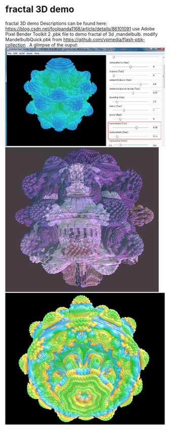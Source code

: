 # fractal 3D demo
fractal 3D demo
Descriptions can be found here: https://blog.csdn.net/foolpanda1168/article/details/86101091
use Adobe  Pixel Bender Toolkit 2 ,pbk file to demo fractal of 3d ,mandelbulb.
modify MandelbulbQuick.pbk  from https://github.com/vpmedia/flash-pbk-collection .
A glimpse of the ouput:
![operation gui of pixel bender toolkit](/image/mandel3ddemo.jpg)
![wraped image ](/image/mandelbulbtower.png)
![change colors ](/image/mandelbulbmc.png)
